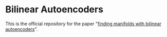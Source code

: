 # Bilinear Autoencoders

This is the official repository for the paper "[finding manifolds with bilinear autoencoders](ref)".
